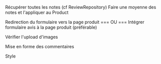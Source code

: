 Récupérer toutes les notes (cf ReviewRepository)
Faire une moyenne des notes et l'appliquer au Product

Redirection du formulaire vers la page produit
=== OU ===
Intégrer formulaire avis à la page produit (préférable)

Vérifier l'upload d'images

Mise en forme des commentaires

Style
